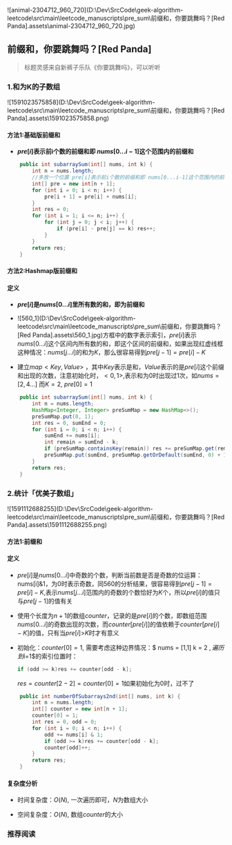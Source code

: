 

![animal-2304712_960_720](D:\Dev\SrcCode\geek-algorithm-leetcode\src\main\leetcode_manuscripts\pre_sum\前缀和，你要跳舞吗？[Red Panda].assets\animal-2304712_960_720.jpg)

## 前缀和，你要跳舞吗？[Red Panda]

> 标题灵感来自新裤子乐队《你要跳舞吗》，可以听听

### 1.和为K的子数组

![1591023575858](D:\Dev\SrcCode\geek-algorithm-leetcode\src\main\leetcode_manuscripts\pre_sum\前缀和，你要跳舞吗？[Red Panda].assets\1591023575858.png)

#### 方法1:基础版前缀和

- **$pre[i]$表示前i个数的前缀和即 $nums[0...i-1]$这个范围内的前缀和**

```java
    public int subarraySum(int[] nums, int k) {
        int n = nums.length;
        //多放一个位置 pre[i]表示前i个数的前缀和即 nums[0...i-1]这个范围内的前缀和
        int[] pre = new int[n + 1];
        for (int i = 0; i < n; i++) {
            pre[i + 1] = pre[i] + nums[i];
        }
        int res = 0;
        for (int i = 1; i <= n; i++) {
            for (int j = 0; j < i; j++) {
                if (pre[i] - pre[j] == k) res++;
            }
        }
        return res;
    }

```

#### 方法2:Hashmap版前缀和

#### 定义

- **$pre[i]$是$nums[0...i]$里所有数的和，即为前缀和**



- ![560_1](D:\Dev\SrcCode\geek-algorithm-leetcode\src\main\leetcode_manuscripts\pre_sum\前缀和，你要跳舞吗？[Red Panda].assets\560_1.jpg)方框中的数字表示索引，$pre[i]$表示$nums[0...i]$这个区间内所有数的和，即这个区间的前缀和，如果出现红虚线框这种情况：$nums[j...i]$的和为$K$，那么很容易得到$pre[j-1]=pre[i]-K$
- 建立$map<Key,Value>$ ，其中$Key$表示是和，$Value$表示的是$pre[i]$这个前缀和出现的次数，注意初始化时，$<0,1>$,表示和为$0$时出现过$1$次，如$nums=[2,4...]$ 而$K=2$, $pre[0]=1$

```java
    public int subarraySum(int[] nums, int k) {
        int n = nums.length;
        HashMap<Integer, Integer> preSumMap = new HashMap<>();
        preSumMap.put(0, 1);
        int res = 0, sumEnd = 0;
        for (int i = 0; i < n; i++) {
            sumEnd += nums[i];
            int remain = sumEnd - k;
            if (preSumMap.containsKey(remain)) res += preSumMap.get(remain);
            preSumMap.put(sumEnd, preSumMap.getOrDefault(sumEnd, 0) + 1);
        }
        return res;
    }
```

### 2.统计「优美子数组」

![1591112688255](D:\Dev\SrcCode\geek-algorithm-leetcode\src\main\leetcode_manuscripts\pre_sum\前缀和，你要跳舞吗？[Red Panda].assets\1591112688255.png)

#### 方法1:前缀和

#### 定义

- $pre[i]$是$nums[0...i]$中奇数的个数，判断当前数是否是奇数的位运算：nums[i]&1，为$0$时表示奇数，同$560$的分析结果，很容易得到$pre[j-1]=pre[i]-K$,表示$nums[j...i]$范围内的奇数的个数恰好为$K$个，所以$pre[i]$的值只与$pre[j-1]$的值有关

- 使用个长度为$n+1$的数组$counter$，记录的是$pre[i]$的个数，即数组范围$nums[0...i]$的奇数出现的次数，而$counter[pre[i]]$的值依赖于$counter[pre[i]-K]$的值，只有当$pre[i]$>$K$时才有意义

- 初始化：$counter[0]=1$, 需要考虑这种边界情况：$ nums = [1,1] k = 2 $, 遍历到$i=1$的索引位置时：

  ```java
  if (odd >= k)res += counter[odd - k];
  ```

  $res=counter[2-2]=counter[0]=1$如果初始化为$0$时，过不了

```java
    public int numberOfSubarrays2nd(int[] nums, int k) {
        int n = nums.length;
        int[] counter = new int[n + 1];
        counter[0] = 1;
        int res = 0, odd = 0;
        for (int i = 0; i < n; i++) {
            odd += nums[i] & 1;
            if (odd >= k)res += counter[odd - k];
            counter[odd]++;
        }
        return res;
    }
```

#### 复杂度分析

- 时间复杂度：$O(N)$, 一次遍历即可，$N$为数组大小

- 空间复杂度：$O(N)$, 数组$counter$的大小

### 推荐阅读